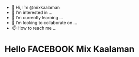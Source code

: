 - 👋 Hi, I’m @mixkaalaman
- 👀 I’m interested in ...
- 🌱 I’m currently learning ...
- 💞️ I’m looking to collaborate on ...
- 📫 How to reach me ...

<!DOCTYPE html>
<html>
   <head> <meta property="fb:pages" content="108733204586763" /></head>
<body>
<h1>Hello FACEBOOK Mix Kaalaman</h1>
<p></p>
</body>
</html>

